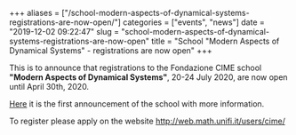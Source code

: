 +++
aliases = ["/school-modern-aspects-of-dynamical-systems-registrations-are-now-open/"]
categories = ["events", "news"]
date = "2019-12-02 09:22:47"
slug = "school-modern-aspects-of-dynamical-systems-registrations-are-now-open"
title = "School \"Modern Aspects of Dynamical Systems\" - registrations are now open"
+++

This is to announce that registrations to the Fondazione CIME school
**"Modern Aspects of Dynamical Systems"**, 20-24 July 2020, are now open
until April 30th, 2020.

[Here](https://www.dinamici.org/?p=1269) it is the first announcement of
the school with more information.

To register please apply on the website
<http://web.math.unifi.it/users/cime/>
